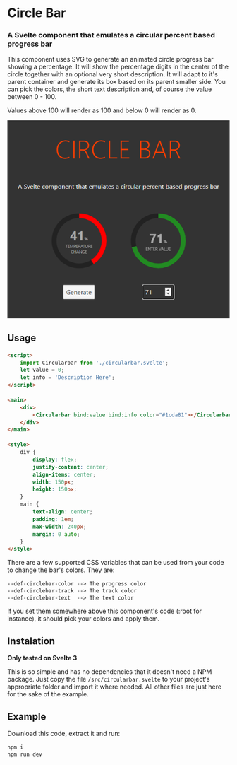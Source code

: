 # Circle Bar

### A Svelte component that emulates a circular percent based progress bar

This component uses SVG to generate an animated circle progress bar showing a percentage. It will show the percentage digits in the center of the circle together with an optional very short description. It will adapt to it's parent container and generate its box based on its parent smaller side. You can pick the colors, the short text description and, of course the value between 0 - 100.

Values above 100 will render as 100 and below 0 will render as 0.



![Example](public/sample.png)

## Usage

```html
<script>
    import Circularbar from './circularbar.svelte';
    let value = 0;
    let info = 'Description Here';
</script>

<main>
    <div>
        <Circularbar bind:value bind:info color="#1cda81"></Circularbar>             
    </div>
</main>

<style>
    div {
        display: flex;
        justify-content: center;
        align-items: center;
        width: 150px;
        height: 150px;
    }
    main {
        text-align: center;
        padding: 1em;
        max-width: 240px;
        margin: 0 auto;
    }
</style>

```

There are a few supported CSS variables that can be used from your code to change the bar's colors. They are:

```
--def-circlebar-color --> The progress color
--def-circlebar-track --> The track color
--def-circlebar-text  --> The text color
```
If you set them somewhere above this component's code (:root for instance), it should pick your colors and apply them.

## Instalation

**Only tested on Svelte 3**

This is so simple and has no dependencies that it doesn't need a NPM package. Just copy the file ``/src/circularbar.svelte`` to your project's appropriate folder and import it where needed. All other files are just here for the sake of the example.


## Example

Download this code, extract it and run:

```
npm i
npm run dev
```